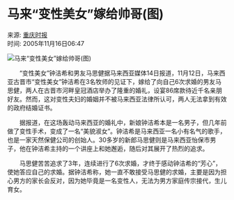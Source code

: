 # 马来“变性美女”嫁给帅哥(图)

来源: [重庆时报](http://www.sina.com.cn)  
时间: 2005年11月16日06:47  

![马来“变性美女”嫁给帅哥(图)](http://image2.sina.com.cn/dy/w/2005-11-16/8d83f43cb1dc16a2b9a6d519cf29a8f8.JPG)

　　“变性美女”钟洁希和男友马思健据马来西亚媒体14日报道，11月12日，马来西亚古晋市“变性美女”钟洁希在3名牧师的见证下，嫁给了向自己6次求婚的男友马思健，两人在古晋市河畔皇冠酒店举办了隆重的婚礼，设宴86席款待近千名亲朋好友。然而，这对变性夫妇的婚姻并不被马来西亚法律所认可，两人无法拿到有效的政府结婚证书。

　　据报道，在这场轰动马来西亚的婚礼中，新娘钟洁希本是一名男子，但几年前做了变性手术，变成了一名“美貌淑女”。钟洁希是马来西亚一名小有名气的歌手，也是一家天然保健公司的创始人。30多岁的新郎马思健则是马来西亚怡保市男子，他在钟洁希主持的一个讲座上和她邂逅，随后对其展开了热烈的追求。

　　马思健苦苦追求了3年，连续进行了6次求婚，才终于感动钟洁希的“芳心”，使她答应自己的求婚。据钟洁希称，她一直不敢接受马思健的求婚，主要是因为担心男方的家长会反对，因为她毕竟是一名变性人，无法为男方家庭传宗接代，生儿育女。
<!-- tcd_original_link http://news.sina.com.cn/w/2005-11-16/06477449957s.shtml -->
